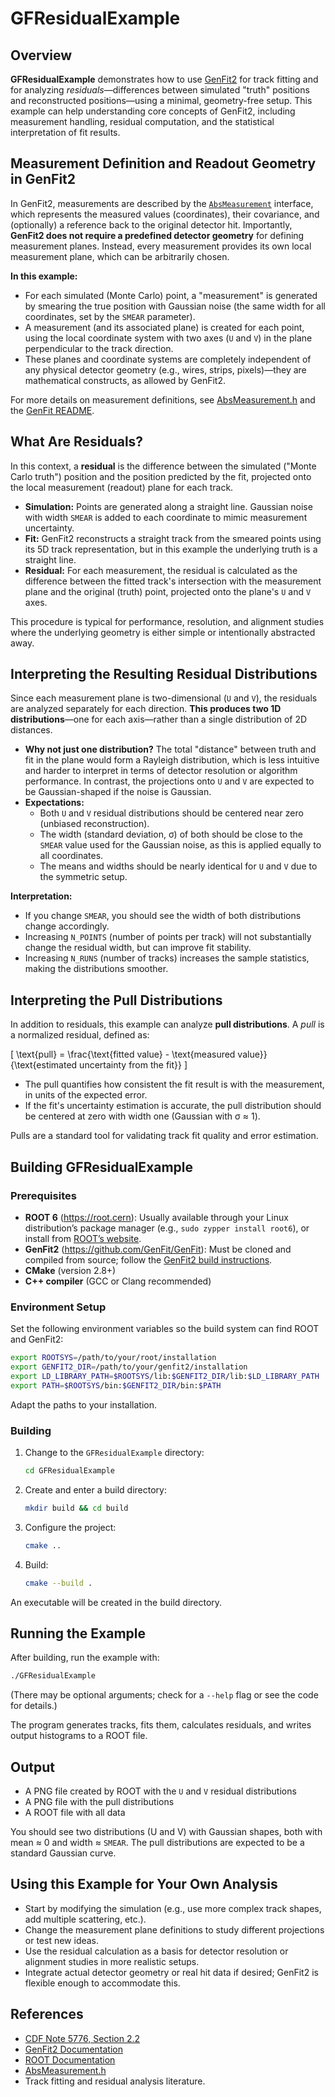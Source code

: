 # GFResidualExample

## Overview

**GFResidualExample** demonstrates how to use [GenFit2](https://github.com/GenFit/GenFit) for track fitting and for analyzing *residuals*—differences between simulated "truth" positions and reconstructed positions—using a minimal, geometry-free setup.
This example can help understanding core concepts of GenFit2, including measurement handling, residual computation, and the statistical interpretation of fit results.

## Measurement Definition and Readout Geometry in GenFit2

In GenFit2, measurements are described by the [`AbsMeasurement`](https://github.com/GenFit/GenFit/blob/master/core/include/AbsMeasurement.h) interface, which represents the measured values (coordinates), their covariance, and (optionally) a reference back to the original detector hit.
Importantly, **GenFit2 does not require a predefined detector geometry** for defining measurement planes.
Instead, every measurement provides its own local measurement plane, which can be arbitrarily chosen.

**In this example:**
- For each simulated (Monte Carlo) point, a "measurement" is generated by smearing the true position with Gaussian noise (the same width for all coordinates, set by the `SMEAR` parameter).
- A measurement (and its associated plane) is created for each point, using the local coordinate system with two axes (`U` and `V`) in the plane perpendicular to the track direction.
- These planes and coordinate systems are completely independent of any physical detector geometry (e.g., wires, strips, pixels)—they are mathematical constructs, as allowed by GenFit2.

For more details on measurement definitions, see [AbsMeasurement.h](https://github.com/GenFit/GenFit/blob/master/core/include/AbsMeasurement.h) and the [GenFit README](https://github.com/GenFit/GenFit/blob/master/README.md).

## What Are Residuals?

In this context, a **residual** is the difference between the simulated ("Monte Carlo truth") position and the position predicted by the fit, projected onto the local measurement (readout) plane for each track.

- **Simulation:**
  Points are generated along a straight line.
  Gaussian noise with width `SMEAR` is added to each coordinate to mimic measurement uncertainty.
- **Fit:**
  GenFit2 reconstructs a straight track from the smeared points using its 5D track representation, but in this example the underlying truth is a straight line.
- **Residual:**
  For each measurement, the residual is calculated as the difference between the fitted track's intersection with the measurement plane and the original (truth) point, projected onto the plane's `U` and `V` axes.

This procedure is typical for performance, resolution, and alignment studies where the underlying geometry is either simple or intentionally abstracted away.

## Interpreting the Resulting Residual Distributions

Since each measurement plane is two-dimensional (`U` and `V`), the residuals are analyzed separately for each direction.
**This produces two 1D distributions**—one for each axis—rather than a single distribution of 2D distances.

- **Why not just one distribution?**
  The total "distance" between truth and fit in the plane would form a Rayleigh distribution, which is less intuitive and harder to interpret in terms of detector resolution or algorithm performance. In contrast, the projections onto `U` and `V` are expected to be Gaussian-shaped if the noise is Gaussian.
- **Expectations:**
  - Both `U` and `V` residual distributions should be centered near zero (unbiased reconstruction).
  - The width (standard deviation, σ) of both should be close to the `SMEAR` value used for the Gaussian noise, as this is applied equally to all coordinates.
  - The means and widths should be nearly identical for `U` and `V` due to the symmetric setup.

**Interpretation:**
- If you change `SMEAR`, you should see the width of both distributions change accordingly.
- Increasing `N_POINTS` (number of points per track) will not substantially change the residual width, but can improve fit stability.
- Increasing `N_RUNS` (number of tracks) increases the sample statistics, making the distributions smoother.

## Interpreting the Pull Distributions

In addition to residuals, this example can analyze **pull distributions**.
A *pull* is a normalized residual, defined as:

\[
\text{pull} = \frac{\text{fitted value} - \text{measured value}}{\text{estimated uncertainty from the fit}}
\]

- The pull quantifies how consistent the fit result is with the measurement, in units of the expected error.
- If the fit's uncertainty estimation is accurate, the pull distribution should be centered at zero with width one (Gaussian with σ ≈ 1).

Pulls are a standard tool for validating track fit quality and error estimation.

## Building GFResidualExample

### Prerequisites

- **ROOT 6** (https://root.cern): Usually available through your Linux distribution’s package manager (e.g., `sudo zypper install root6`), or install from [ROOT’s website](https://root.cern/install/).
- **GenFit2** (https://github.com/GenFit/GenFit): Must be cloned and compiled from source; follow the [GenFit2 build instructions](https://github.com/GenFit/GenFit).
- **CMake** (version 2.8+)
- **C++ compiler** (GCC or Clang recommended)

### Environment Setup

Set the following environment variables so the build system can find ROOT and GenFit2:

```sh
export ROOTSYS=/path/to/your/root/installation
export GENFIT2_DIR=/path/to/your/genfit2/installation
export LD_LIBRARY_PATH=$ROOTSYS/lib:$GENFIT2_DIR/lib:$LD_LIBRARY_PATH
export PATH=$ROOTSYS/bin:$GENFIT2_DIR/bin:$PATH
```

Adapt the paths to your installation.

### Building

1. Change to the `GFResidualExample` directory:
    ```sh
    cd GFResidualExample
    ```
2. Create and enter a build directory:
    ```sh
    mkdir build && cd build
    ```
3. Configure the project:
    ```sh
    cmake ..
    ```
4. Build:
    ```sh
    cmake --build .
    ```

An executable will be created in the build directory.

## Running the Example

After building, run the example with:

```sh
./GFResidualExample
```

(There may be optional arguments; check for a `--help` flag or see the code for details.)

The program generates tracks, fits them, calculates residuals, and writes output histograms to a ROOT file.

## Output

- A PNG file created by ROOT with the `U` and `V` residual distributions
- A PNG file with the pull distributions
- A ROOT file with all data

You should see two distributions (U and V) with Gaussian shapes, both with mean ≈ 0 and width ≈ `SMEAR`.
The pull distributions are expected to be a standard Gaussian curve.

## Using this Example for Your Own Analysis

- Start by modifying the simulation (e.g., use more complex track shapes, add multiple scattering, etc.).
- Change the measurement plane definitions to study different projections or test new ideas.
- Use the residual calculation as a basis for detector resolution or alignment studies in more realistic setups.
- Integrate actual detector geometry or real hit data if desired; GenFit2 is flexible enough to accommodate this.


## References

- [CDF Note 5776, Section 2.2](https://hep-physics.rockefeller.edu/luc/technical_reports/cdf5776_pulls.pdf)
- [GenFit2 Documentation](https://github.com/GenFit/GenFit)
- [ROOT Documentation](https://root.cern/manual/)
- [AbsMeasurement.h](https://github.com/GenFit/GenFit/blob/master/core/include/AbsMeasurement.h)
- Track fitting and residual analysis literature.

